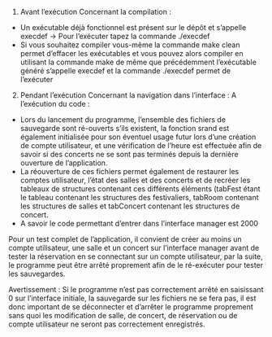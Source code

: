 1. Avant l’exécution
Concernant la compilation :
- Un exécutable déjà fonctionnel est présent sur le dépôt et s’appelle execdef
	→ Pour l’exécuter tapez la commande ./execdef
- Si vous souhaitez compiler vous-même la commande make clean permet d’effacer les exécutables et vous pouvez alors compiler en utilisant la commande make de même que précédemment l’exécutable généré s’appelle execdef et la commande ./execdef permet de l’exécuter

2. Pendant l’exécution
Concernant la navigation dans l’interface :
	A l’exécution du code :
- Lors du lancement du programme, l’ensemble des fichiers de sauvegarde sont ré-ouverts s’ils existent, la fonction srand est également initialisée pour son éventuel usage futur lors d’une création de compte utilisateur, et une vérification de l’heure est effectuée afin de savoir si des concerts ne se sont pas terminés depuis la dernière ouverture de l’application.
- La réouverture de ces fichiers permet également de restaurer les comptes utilisateur, l’état des salles et des concerts et de recréer les tableaux  de structures contenant ces différents éléments (tabFest étant le tableau contenant les structures des festivaliers, tabRoom contenant les structures de salles et tabConcert contenant les structures de concert.
- A savoir le code permettant d’entrer dans l’interface manager est 2000

Pour un test complet de l’application, il convient de créer au moins un compte utilisateur, une salle et un concert sur l’interface manager avant de tester la réservation en se connectant sur un compte utilisateur, par la suite, le programme peut être arrêté proprement afin de le ré-exécuter pour tester les sauvegardes.

Avertissement : Si le programme n’est pas correctement arrêté en saisissant 0 sur l’interface initiale, la sauvegarde sur les fichiers ne se fera pas, il est donc important de se déconnecter et d’arrêter le programme proprement sans quoi les modification de salle, de concert, de réservation ou de compte utilisateur ne seront pas correctement enregistrés.
